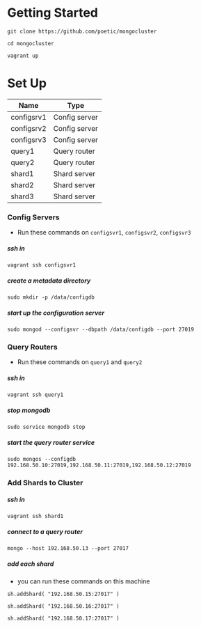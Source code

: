 # Getting Started

`git clone https://github.com/poetic/mongocluster`

`cd mongocluster`

`vagrant up`


# Set Up

| Name       | Type          |
|------------|---------------|
| configsrv1 | Config server |
| configsrv2 | Config server |
| configsrv3 | Config server |
| query1     | Query router  |
| query2     | Query router  |
| shard1     | Shard server  |
| shard2     | Shard server  |
| shard3     | Shard server  |


### Config Servers

* Run these commands on `configsvr1`, `configsvr2`, `configsvr3`

##### ssh in

`vagrant ssh configsvr1`

##### create a metadata directory

`sudo mkdir -p /data/configdb`

##### start up the configuration server

`sudo mongod --configsvr --dbpath /data/configdb --port 27019`


### Query Routers

* Run these commands on `query1` and `query2`

##### ssh in

`vagrant ssh query1`

##### stop mongodb

`sudo service mongodb stop`

##### start the query router service

`sudo mongos --configdb 192.168.50.10:27019,192.168.50.11:27019,192.168.50.12:27019`


### Add Shards to Cluster

##### ssh in

`vagrant ssh shard1`

##### connect to a query router

`mongo --host 192.168.50.13 --port 27017`

##### add each shard

* you can run these commands on this machine

`sh.addShard( "192.168.50.15:27017" )`

`sh.addShard( "192.168.50.16:27017" )`

`sh.addShard( "192.168.50.17:27017" )`
